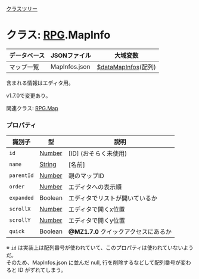 [クラスツリー](index.md)

# クラス: [RPG](RPG.md).MapInfo

| データベース| JSONファイル | 大域変数 |
| --- | --- | --- |
| マップ一覧 | MapInfos.json | [$dataMapInfos](global.md#datamapInfos-arrayrpgmapInfo)(配列) |

含まれる情報はエディタ用。

v1.7.0で変更あり。

関連クラス: [RPG.Map](RPG.Map.md)


### プロパティ

| 識別子 | 型 | 説明 |
| --- | --- | --- |
| `id` | [Number](Number.md) | [ID] \(おそらく未使用) |
| `name` | [String](String.md) | [名前] |
| `parentId` | [Number](Number.md) | 親のマップID |
| `order` | [Number](Number.md) | エディタへの表示順 |
| `expanded` | Boolean | エディタでリストが開いているか |
| `scrollX` | [Number](Number.md) | エディタで開くx位置 |
| `scrollY` | [Number](Number.md) | エディタで開くy位置 |
| `quick` | Boolean | **@MZ1.7.0** クイックアクセスにあるか |

※ `id` は実装上は配列番号が使われていて、このプロパティは使われていないようだ。<br />
そのため、MapInfos.json に並んだ null, 行を削除するなどして配列番号が変わると ID がずれてしまう。